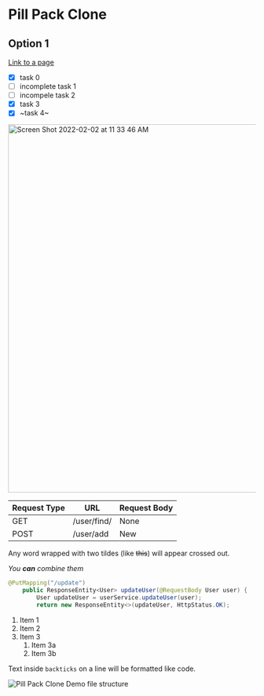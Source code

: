 # Pill Pack Clone
## Option 1
[Link to a page](https://http.cat)
- [x] task 0
- [ ] incomplete task 1
- [ ] incompele task 2
- [x] task 3
- [x] ~task 4~

<img width="750" alt="Screen Shot 2022-02-02 at 11 33 46 AM" src="https://user-images.githubusercontent.com/15316862/152207648-21a85670-35f6-4d13-a869-91471f410b56.png">

Request Type | URL | Request Body
------------ | --- |-------------
GET | /user/find/ | None
POST| /user/add | New

Any word wrapped with two tildes (like ~~this~~) will appear crossed out.

_You **can** combine them_

```java
@PutMapping("/update")
    public ResponseEntity<User> updateUser(@RequestBody User user) {
        User updateUser = userService.updateUser(user);
        return new ResponseEntity<>(updateUser, HttpStatus.OK);
```
1. Item 1
1. Item 2
1. Item 3
   1. Item 3a
   1. Item 3b
   
Text inside `backticks` on a line will be formatted like code.

![Pill Pack Clone Demo file structure](demo/demo.gif)

